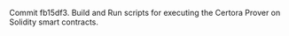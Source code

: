 Commit fb15df3.                    Build and Run scripts for executing the Certora Prover on Solidity smart contracts.